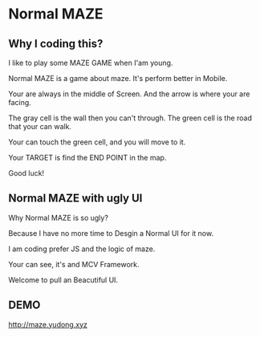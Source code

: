 # Normal MAZE

## Why I coding this?

I like to play some MAZE GAME when I'am young.

Normal MAZE is a game about maze. It's perform better in Mobile.

Your are always in the middle of Screen. And the arrow is where your are facing. 

The gray cell is the wall then you can't through. The green cell is the road that your can walk.

Your can touch the green cell, and you will move to it.

Your TARGET is find the END POINT in the map.

Good luck!

## Normal MAZE with ugly UI

Why Normal MAZE is so ugly?

Because I have no more time to Desgin a Normal UI for it now.

I am coding prefer JS and the logic of maze.

Your can see, it's and MCV Framework.

Welcome to pull an Beacutiful UI.

## DEMO

http://maze.yudong.xyz
